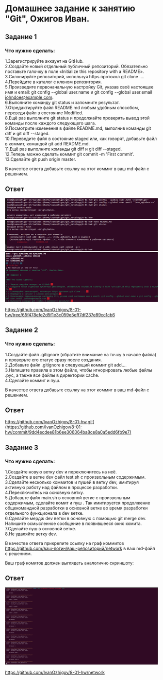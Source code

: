 # Домашнее задание к занятию "Git", Ожигов Иван.

## Задание 1

### Что нужно сделать:

 1.Зарегистрируйте аккаунт на GitHub.  
 2.Создайте новый отдельный публичный репозиторий. Обязательно поставьте галочку в поле «Initialize this repository with a README».  
 3.Склонируйте репозиторий, используя https протокол git clone ....  
 4.Перейдите в каталог с клоном репозитория.  
 5.Произведите первоначальную настройку Git, указав своё настоящее имя и email: git config --global user.name и git config --global user.email johndoe@example.com.  
 6.Выполните команду git status и запомните результат.  
 7.Отредактируйте файл README.md любым удобным способом, переведя файл в состояние Modified.  
 8.Ещё раз выполните git status и продолжайте проверять вывод этой команды после каждого следующего шага.  
 9.Посмотрите изменения в файле README.md, выполнив команды git diff и git diff --staged.  
 10.Переведите файл в состояние staged или, как говорят, добавьте файл в коммит, командой git add README.md.  
 11.Ещё раз выполните команды git diff и git diff --staged.  
 12.Теперь можно сделать коммит git commit -m 'First commit'.  
 13.Сделайте git push origin master.

 В качестве ответа добавьте ссылку на этот коммит в ваш md-файл с решением.

## Ответ

 ![alt text](https://github.com/IvanOzhigov/8-01-hw/blob/assets/1.png)
 ![alt text](https://github.com/IvanOzhigov/8-01-hw/blob/assets/2.png)
 ![alt text](https://github.com/IvanOzhigov/8-01-hw/blob/assets/3.png)

 https://github.com/IvanOzhigov/8-01-hw/tree/65f478efe2d5f1e3c059e5eff7df237e89cc1cb6

## Задание 2

### Что нужно сделать:

 1.Создайте файл .gitignore (обратите внимание на точку в начале файла) и проверьте его статус сразу после создания.  
 2.Добавьте файл .gitignore в следующий коммит git add....  
 3.Напишите правила в этом файле, чтобы игнорировать любые файлы .pyc, а также все файлы в директории cache.  
 4.Сделайте коммит и пуш.

 В качестве ответа добавьте ссылку на этот коммит в ваш md-файл с решением.

## Ответ

 https://github.com/IvanOzhigov/8-01-hw.git](https://github.com/IvanOzhigov/8-01-hw/commit/9dd4ecdee81b6ee306064ba8ce8a0a5edd6fb9e7)

## Задание 3

### Что нужно сделать:

 1.Создайте новую ветку dev и переключитесь на неё.  
 2.Создайте в ветке dev файл test.sh с произвольным содержимым.  
 3.Сделайте несколько коммитов и пушей в ветку dev, имитируя активную работу над файлом в процессе разработки.  
 4.Переключитесь на основную ветку.  
 5.Добавьте файл main.sh в основной ветке с произвольным содержимым, сделайте комит и пуш . Так имитируется продолжение общекомандной разработки в основной ветке во время разработки отдельного функционала в dev ветке.  
 6.Cделайте мердж dev ветки в основную с помощью git merge dev. Напишите осмысленное сообщение в появившееся окно комита.  
 7.Сделайте пуш в основной ветке.  
 8.Не удаляйте ветку dev.  

 В качестве ответа прикрепите ссылку на граф коммитов https://github.com/ваш-логин/ваш-репозиторий/network в ваш md-файл с решением.

 Ваш граф комитов должен выглядеть аналогично скриншоту:

## Ответ

 ![alt text](https://github.com/IvanOzhigov/8-01-hw/blob/assets/4.png)

 https://github.com/IvanOzhigov/8-01-hw/network
